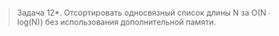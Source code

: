 >Задача 12*. Отсортировать односвязный список длины N за O(N ∙ log(N)) без использования дополнительной памяти.